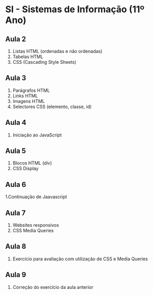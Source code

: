 # SI - Sistemas de Informação (11º Ano)

## Aula 2

1. Listas HTML (ordenadas e não ordenadas)
2. Tabelas HTML
3. CSS (Cascading Style Sheets)

## Aula 3

1. Parágrafos HTML
2. Links HTML
3. Imagens HTML
4. Selectores CSS (elemento, classe, id)

## Aula 4

1. Iniciação ao JavaScript

## Aula 5

1. Blocos HTML (div)
2. CSS Display

## Aula 6

1.Continuação de Jaavascript

## Aula 7

1. Websites responsivos
2. CSS Media Queries

## Aula 8

1. Exercício para avaliação com utilização de CSS e Media Queries

## Aula 9

1. Correção do exercício da aula anterior
